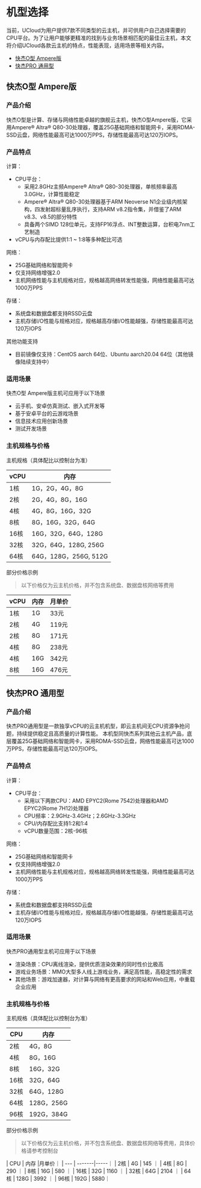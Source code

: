 # 机型选择
当前，UCloud为用户提供7款不同类型的云主机，并可供用户自己选择需要的CPU平台。为了让用户能够更精准的找到与业务场景相匹配的最佳云主机，本文将介绍UCloud各款云主机的特点，性能表现，适用场景等相关内容。 <br>

- [快杰O型 Ampere版](#快杰O型-Ampere版)
- [快杰PRO 通用型](#快杰PRO-通用型)


## 快杰O型 Ampere版
### 产品介绍
快杰O型是计算、存储与网络性能卓越的旗舰云主机，快杰O型Ampere版，它采用Ampere® Altra® Q80-30处理器，覆盖25G基础网络和智能网卡，采用RDMA-SSD云盘，网络性能最高可达1000万PPS，存储性能最高可达120万IOPS。

### 产品特点
计算：
- CPU平台：
  - 采用2.8GHz主频Ampere® Altra® Q80-30处理器，单核频率最高3.0GHz，计算性能稳定
  - Ampere® Altra® Q80-30处理器基于ARM Neoverse N1企业级内核架构，四发射超标量乱序执行，支持ARM v8.2指令集，并借鉴了ARM v8.3、v8.5的部分特性
  - 具备两个SIMD 128位单元，支持FP16浮点、INT整数运算，台积电7nm工艺制造
- vCPU与内存配比提供1:1 ~ 1:8等多种配比可选

网络：
- 25G基础网络和智能网卡
- 仅支持网络增强2.0
- 主机网络性能与主机规格对应，规格越高网络转发性能强，网络性能最高可达1000万PPS

存储：
- 系统盘和数据盘都支持RSSD云盘
- 主机存储I/O性能与规格对应，规格越高存储I/O性能越强，存储性能最高可达120万IOPS

其他功能支持
- 目前镜像仅支持：CentOS aarch 64位、Ubuntu aarch20.04 64位（其他镜像陆续支持中）

### 适用场景
快杰O型 Ampere版主机可应用于以下场景
- 云手机、安卓仿真测试、嵌入式开发等
- 基于安卓平台的云游戏场景
- 信息技术应用创新场景
- 测试开发场景

### 主机规格与价格

主机规格（具体配比以控制台为准）


| vCPU | 内存                 |
| --- | ------------------ |
| 1核  | 1G，2G，4G，8G    |
| 2核  | 2G，4G，8G，16G      |
| 4核  | 4G，8G，16G，32G      |
| 8核  | 8G，16G，32G，64G     |
| 16核 | 16G，32G，64G，128G   |
| 32核 | 32G，64G，128G, 256G |
| 64核 | 64G，128G，256G, 512G   |


部分价格示例
> 以下价格仅为云主机价格，并不包含系统盘、数据盘核网络等费用

| vCPU | 内存               | 月单价 |
| ---  | ------------------ | ---- |
| 1核  | 1G   |  33元 |
| 2核  | 4G   |  119元|
| 2核  | 8G   |  171元|
| 4核  | 8G   |  238元|
| 4核  | 16G  |  342元|
| 8核  | 16G  |  476元|



## 快杰PRO 通用型
### 产品介绍
快杰PRO通用型是一款独享vCPU的云主机机型，即云主机间无CPU资源争抢问题，持续提供稳定且高质量的计算性能。
本机型同快杰系列其他云主机产品，底层覆盖25G基础网络和智能网卡，采用RDMA-SSD云盘，网络性能最高可达1000万PPS，存储性能最高可达120万IOPS。


### 产品特点
计算：
- CPU平台：
  - 采用以下两款CPU：AMD EPYC2(Rome 7542)处理器和AMD EPYC2(Rome 7H12)处理器
  - CPU频率：2.9GHz-3.4GHz；2.6GHz-3.3GHz
  - CPU/内存配比支持1:2和1:4
  - vCPU数量范围：2核-96核


网络：
- 25G基础网络和智能网卡
- 仅支持网络增强2.0
- 主机网络性能与主机规格对应，规格越高网络转发性能强，网络性能最高可达1000万PPS

存储：
- 系统盘和数据盘都支持RSSD云盘
- 主机存储I/O性能与规格对应，规格越高存储I/O性能越强，存储性能最高可达120万IOPS



### 适用场景
快杰PRO通用型主机可应用于以下场景
- 渲染场景：CPU离线渲染，提供优质渲染效果的同时性价比极高
- 游戏业务场景：MMO大型多人线上游戏业务，满足高性能，高稳定性的需求
- 其他场景：游戏加速器，对计算与网络有更高要求的网站和Web应用，中重载企业应用

### 主机规格与价格

主机规格（具体配比以控制台为准）


| CPU | 内存                 |
| --- | ------------------ |
| 2核  | 4G，8G      |
| 4核  | 8G，16G     |
| 8核  | 16G，32G    |
| 16核 | 32G，64G    |
| 32核 | 64G，128G   |
| 64核 | 128G，256G  |
| 96核 | 192G，384G  |


部分价格示例
> 以下价格仅为云主机价格，并不包含系统盘、数据盘核网络等费用，具体价格请参考控制台

| CPU | 内存    |月单价｜
| --- | -------|-----｜
| 2核  | 4G    | 145 ｜
| 4核  | 8G   | 290 ｜
| 8核  | 16G   | 580 ｜
| 16核 | 32G  | 1160 ｜
| 32核 | 64G  | 2104 ｜
| 64核 | 128G | 3992 ｜ 
| 96核 | 192G  | 5880｜






